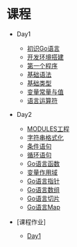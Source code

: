 # 课程

* Day1
  * [初识Go语言](./zh-cn/base/hello_go.md)
  * [开发环境搭建](./zh-cn/base/install.md)
  * [第一个程序](./zh-cn/base/hello_world.md)
  * [基础语法](./zh-cn/base/syntax.md)
  * [基础类型](./zh-cn/base/data_struct.md)
  * [变量常量与值](./zh-cn/base/var_value.md)
  * [语言运算符](./zh-cn/base/operate.md)
* Day2
  * [MODULES工程](./zh-cn/base/modules.md)
  * [字符串格式化](./zh-cn/base/fmt.md)
  * [条件语句](./zh-cn/base/if.md)
  * [循环语句](./zh-cn/base/for.md)
  * [Go语言函数](./zh-cn/base/func.md)
  * [变量作用域](./zh-cn/base/scope.md)
  * [Go语言指针](./zh-cn/base/pointer.md)
  * [Go语言数组](./zh-cn/base/array.md)
  * [Go语言切片](./zh-cn/base/slice.md)
  * [Go语言Map](./zh-cn/base/map.md)

* [课程作业]
  * [Day1](./day1/README.md)
